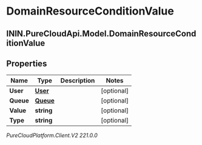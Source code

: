 # DomainResourceConditionValue

## ININ.PureCloudApi.Model.DomainResourceConditionValue

## Properties

|Name | Type | Description | Notes|
|------------ | ------------- | ------------- | -------------|
| **User** | [**User**](User) |  | [optional] |
| **Queue** | [**Queue**](Queue) |  | [optional] |
| **Value** | **string** |  | [optional] |
| **Type** | **string** |  | [optional] |



_PureCloudPlatform.Client.V2 221.0.0_
